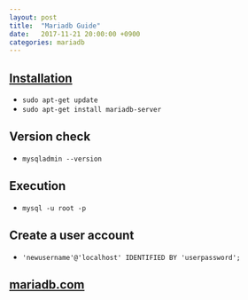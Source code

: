 ```yaml
---
layout: post
title:  "Mariadb Guide"
date:   2017-11-21 20:00:00 +0900
categories: mariadb
---
```


## [Installation](https://downloads.mariadb.org/mariadb/repositories/#mirror=kaist&distro=Ubuntu&distro_release=xenial--ubuntu_xenial&version=10.2)

- `sudo apt-get update`
- `sudo apt-get install mariadb-server`


## Version check

- `mysqladmin --version`

## Execution

- `mysql -u root -p`

## Create a user account

- `'newusername'@'localhost' IDENTIFIED BY 'userpassword';`

## [mariadb.com](https://mariadb.com/kb/en/library/training-tutorials/)

